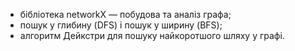 - бібліотека networkX — побудова та аналіз графа;
- пошук у глибину (DFS) і пошук у ширину (BFS);
- алгоритм Дейкстри для пошуку найкоротшого шляху у графі.
